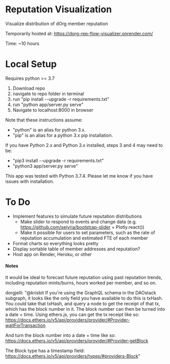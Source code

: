 # Reputation Visualization
Visualize distribution of dOrg member reputation

Temporarily hosted at: https://dorg-rep-flow-visualizer.onrender.com/

Time: ~10 hours

# Local Setup
Requires python >= 3.7

1. Download repo
2. navigate to repo folder in terminal
3. run "pip install --upgrade -r requirements.txt"
4. run "python app/server.py serve"
5. Navigate to localhost:8000 in browser

Note that these instructions assume:
* "python" is an alias for python 3.x.
* "pip" is an alias for a python 3.x pip installation.

If you have Python 2.x and Python 3.x installed, steps 3 and 4 may need to be:
 * "pip3 install --upgrade -r requirements.txt"
 * "python3 app/server.py serve"

This app was tested with Python 3.7.4. Please let me know if you have issues with installation.

# To Do
* Implement features to simulate future reputation distributions
  * Make slider to respond to events and change data (e.g. https://github.com/seiyria/bootstrap-slider + Plotly.react())
  * Make it possible for users to set parameters, such as the rate of reputation accumulation and estimated FTE of each member
* Format charts so everything looks pretty
* Display sortable table of member addresses and reputation?
* Host app on Render, Heroku, or other

#### Notes
It would be ideal to forecast future reputation using past reputation trends, including reputation mints/burns, hours worked per member, and so on.

dorgjelli: "@krisbit If you're using the GraphQL schema in the DAOstack subgraph, it looks like the only field you have available to do this is txHash. You could take that txHash, and query a node to get the receipt of that tx, which has the block number in it. The block number can then be turned into a date + time.
Using ethers.js, you can get the tx receipt like so: https://docs.ethers.io/v5/api/providers/provider/#Provider-waitForTransaction

And turn the block number into a date + time like so: https://docs.ethers.io/v5/api/providers/provider/#Provider-getBlock

The Block type has a timestamp field: https://docs.ethers.io/v5/api/providers/types/#providers-Block"

